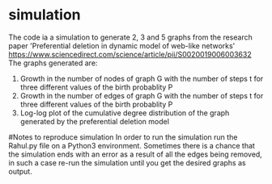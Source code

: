 # simulation
The code ia a simulation to generate 2, 3 and 5 graphs from the research paper 
'Preferential deletion in dynamic model of web-like networks'
https://www.sciencedirect.com/science/article/pii/S0020019006003632
The graphs generated are:
1. Growth in the number of nodes of graph G with the number of steps t for three different values of the birth probablity P
2. Growth in the number of edges of graph G with the number of steps t for three different values of the birth probablity P
3. Log-log plot of the cumulative degree distribution of the graph generated by the preferential deletion model

#Notes to reproduce simulation
In order to run the simulation run the Rahul.py file on a Python3 environment.
Sometimes there is a chance that the simulation ends with an error as a result of all the edges being removed,
in such a case re-run the simulation until you get the desired graphs as output.
